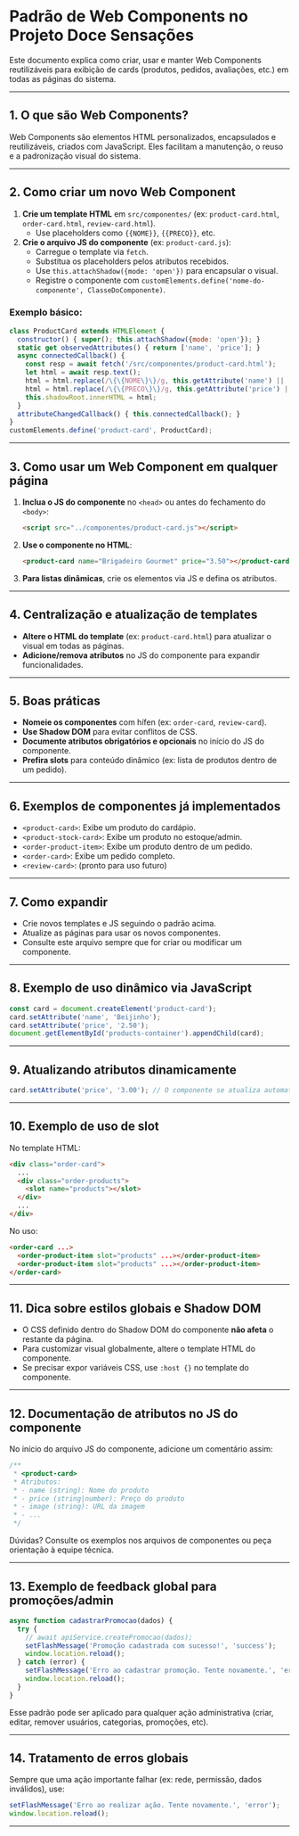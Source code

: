 # Padrão de Web Components no Projeto Doce Sensações

Este documento explica como criar, usar e manter Web Components reutilizáveis para exibição de cards (produtos, pedidos, avaliações, etc.) em todas as páginas do sistema.

---

## 1. O que são Web Components?
Web Components são elementos HTML personalizados, encapsulados e reutilizáveis, criados com JavaScript. Eles facilitam a manutenção, o reuso e a padronização visual do sistema.

---

## 2. Como criar um novo Web Component

1. **Crie um template HTML** em `src/componentes/` (ex: `product-card.html`, `order-card.html`, `review-card.html`).
   - Use placeholders como `{{NOME}}`, `{{PRECO}}`, etc.
2. **Crie o arquivo JS do componente** (ex: `product-card.js`):
   - Carregue o template via `fetch`.
   - Substitua os placeholders pelos atributos recebidos.
   - Use `this.attachShadow({mode: 'open'})` para encapsular o visual.
   - Registre o componente com `customElements.define('nome-do-componente', ClasseDoComponente)`.

### Exemplo básico:
```js
class ProductCard extends HTMLElement {
  constructor() { super(); this.attachShadow({mode: 'open'}); }
  static get observedAttributes() { return ['name', 'price']; }
  async connectedCallback() {
    const resp = await fetch('/src/componentes/product-card.html');
    let html = await resp.text();
    html = html.replace(/\{\{NOME\}\}/g, this.getAttribute('name') || '');
    html = html.replace(/\{\{PRECO\}\}/g, this.getAttribute('price') || '');
    this.shadowRoot.innerHTML = html;
  }
  attributeChangedCallback() { this.connectedCallback(); }
}
customElements.define('product-card', ProductCard);
```

---

## 3. Como usar um Web Component em qualquer página
1. **Inclua o JS do componente** no `<head>` ou antes do fechamento do `<body>`:
   ```html
   <script src="../componentes/product-card.js"></script>
   ```
2. **Use o componente no HTML**:
   ```html
   <product-card name="Brigadeiro Gourmet" price="3.50"></product-card>
   ```
3. **Para listas dinâmicas**, crie os elementos via JS e defina os atributos.

---

## 4. Centralização e atualização de templates
- **Altere o HTML do template** (ex: `product-card.html`) para atualizar o visual em todas as páginas.
- **Adicione/remova atributos** no JS do componente para expandir funcionalidades.

---

## 5. Boas práticas
- **Nomeie os componentes** com hífen (ex: `order-card`, `review-card`).
- **Use Shadow DOM** para evitar conflitos de CSS.
- **Documente atributos obrigatórios e opcionais** no início do JS do componente.
- **Prefira slots** para conteúdo dinâmico (ex: lista de produtos dentro de um pedido).

---

## 6. Exemplos de componentes já implementados
- `<product-card>`: Exibe um produto do cardápio.
- `<product-stock-card>`: Exibe um produto no estoque/admin.
- `<order-product-item>`: Exibe um produto dentro de um pedido.
- `<order-card>`: Exibe um pedido completo.
- `<review-card>`: (pronto para uso futuro)

---

## 7. Como expandir
- Crie novos templates e JS seguindo o padrão acima.
- Atualize as páginas para usar os novos componentes.
- Consulte este arquivo sempre que for criar ou modificar um componente.

---

## 8. Exemplo de uso dinâmico via JavaScript

```js
const card = document.createElement('product-card');
card.setAttribute('name', 'Beijinho');
card.setAttribute('price', '2.50');
document.getElementById('products-container').appendChild(card);
```

---

## 9. Atualizando atributos dinamicamente

```js
card.setAttribute('price', '3.00'); // O componente se atualiza automaticamente
```

---

## 10. Exemplo de uso de slot

No template HTML:
```html
<div class="order-card">
  ...
  <div class="order-products">
    <slot name="products"></slot>
  </div>
  ...
</div>
```
No uso:
```html
<order-card ...>
  <order-product-item slot="products" ...></order-product-item>
  <order-product-item slot="products" ...></order-product-item>
</order-card>
```

---

## 11. Dica sobre estilos globais e Shadow DOM
- O CSS definido dentro do Shadow DOM do componente **não afeta** o restante da página.
- Para customizar visual globalmente, altere o template HTML do componente.
- Se precisar expor variáveis CSS, use `:host {}` no template do componente.

---

## 12. Documentação de atributos no JS do componente
No início do arquivo JS do componente, adicione um comentário assim:
```js
/**
 * <product-card>
 * Atributos:
 * - name (string): Nome do produto
 * - price (string|number): Preço do produto
 * - image (string): URL da imagem
 * - ...
 */
```

Dúvidas? Consulte os exemplos nos arquivos de componentes ou peça orientação à equipe técnica. 

---

## 13. Exemplo de feedback global para promoções/admin

```js
async function cadastrarPromocao(dados) {
  try {
    // await apiService.createPromocao(dados);
    setFlashMessage('Promoção cadastrada com sucesso!', 'success');
    window.location.reload();
  } catch (error) {
    setFlashMessage('Erro ao cadastrar promoção. Tente novamente.', 'error');
    window.location.reload();
  }
}
```

Esse padrão pode ser aplicado para qualquer ação administrativa (criar, editar, remover usuários, categorias, promoções, etc).

---

## 14. Tratamento de erros globais

Sempre que uma ação importante falhar (ex: rede, permissão, dados inválidos), use:

```js
setFlashMessage('Erro ao realizar ação. Tente novamente.', 'error');
window.location.reload();
```

--- 